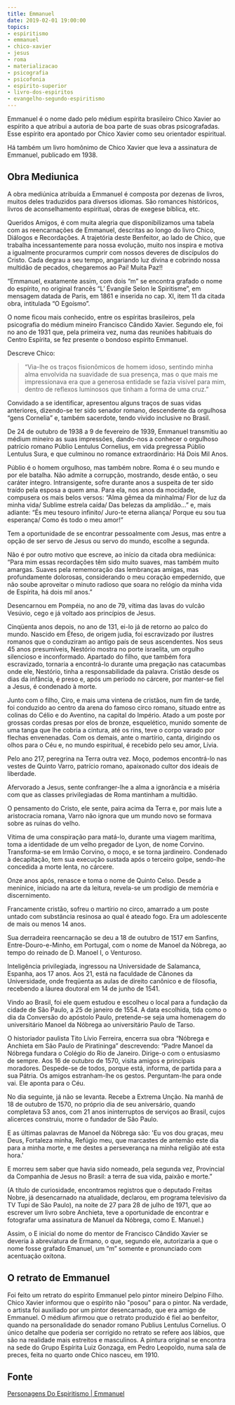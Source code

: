 ```yaml
---
title: Emmanuel
date: 2019-02-01 19:00:00
topics: 
- espiritismo
- emmanuel
- chico-xavier
- jesus
- roma
- materializacao
- psicografia
- psicofonia
- espirito-superior
- livro-dos-espiritos
- evangelho-segundo-espiritismo
---
```


Emmanuel é o nome dado pelo médium espírita brasileiro Chico Xavier ao espírito
a que atribui a autoria de boa parte de suas obras psicografadas. Esse espírito
era apontado por Chico Xavier como seu orientador espiritual.

Há também um livro homônimo de Chico Xavier que leva a assinatura de Emmanuel,
publicado em 1938.

## Obra Mediunica
A obra mediúnica atribuída a Emmanuel é composta por dezenas de livros, muitos deles 
traduzidos para diversos idiomas. São romances históricos, livros de aconselhamento espiritual, 
obras de exegese bíblica, etc.

Queridos Amigos, é com muita alegria que disponibilizamos uma tabela com as reencarnações de Emmanuel, 
descritas ao longo do livro Chico, Diálogos e Recordações. A trajetória deste Benfeitor, ao lado de Chico, 
que trabalha incessantemente para nossa evolução, muito nos inspira e motiva a igualmente 
procurarmos cumprir com nossos deveres de discípulos do Cristo. Cada degrau a seu tempo, angariando 
luz divina e cobrindo nossa multidão de pecados, chegaremos ao Pai! Muita Paz!!

“Emmanuel, exatamente assim, com dois “m” se encontra grafado o nome do espírito, no original 
francês “L’ Évangile Selon le Spiritisme”, em mensagem datada de Paris, em 1861 e inserida no cap. XI, 
item 11 da citada obra, intitulada “O Egoísmo”.

O nome ficou mais conhecido, entre os espíritas brasileiros, pela psicografia do
médium mineiro Francisco Cândido Xavier. Segundo ele, foi no ano de 1931 que,
pela primeira vez, numa das reuniões habituais do Centro Espírita, se fez
presente o bondoso espírito Emmanuel.

Descreve Chico: 

> “Via-lhe os traços fisionômicos de homem idoso, sentindo minha alma envolvida
> na suavidade de sua presença, mas o que mais me impressionava era que a
> generosa entidade se fazia visível para mim, dentro de reflexos luminosos que
> tinham a forma de uma cruz.”

Convidado a se identificar, apresentou alguns traços de suas vidas anteriores,
dizendo-se ter sido senador romano, descendente da orgulhosa “gens Cornelia” e,
também sacerdote, tendo vivido inclusive no Brasil.

De 24 de outubro de 1938 a 9 de fevereiro de 1939, Emmanuel transmitiu ao médium
mineiro as suas impressões, dando-nos a conhecer o orgulhoso patrício romano
Públio Lentulus Cornelius, em vida pregressa Públio Lentulus Sura, e que
culminou no romance extraordinário: Há Dois Mil Anos.

Públio é o homem orgulhoso, mas também nobre. Roma é o seu mundo e por ele
batalha. Não admite a corrupção, mostrando, desde então, o seu caráter íntegro.
Intransigente, sofre durante anos a suspeita de ter sido traído pela esposa a
quem ama. Para ela, nos anos da mocidade, compusera os mais belos versos: “Alma
gêmea da minhalma/ Flor de luz da minha vida/ Sublime estrela caída/ Das belezas
da amplidão...” e, mais adiante: “És meu tesouro infinito/ Juro-te eterna
aliança/ Porque eu sou tua esperança/ Como és todo o meu amor!”

Tem a oportunidade de se encontrar pessoalmente com Jesus, mas entre a opção de
ser servo de Jesus ou servo do mundo, escolhe a segunda.

Não é por outro motivo que escreve, ao início da citada obra mediúnica: “Para
mim essas recordações têm sido muito suaves, mas também muito amargas. Suaves
pela rememoração das lembranças amigas, mas profundamente dolorosas,
considerando o meu coração empedernido, que não soube aproveitar o minuto
radioso que soara no relógio da minha vida de Espírita, há dois mil anos.”

Desencarnou em Pompéia, no ano de 79, vítima das lavas do vulcão Vesúvio, cego e
já voltado aos princípios de Jesus.

Cinqüenta anos depois, no ano de 131, ei-lo já de retorno ao palco do mundo.
Nascido em Éfeso, de origem judia, foi escravizado por ilustres romanos que o
conduziram ao antigo país de seus ascendentes. Nos seus 45 anos presumíveis,
Nestório mostra no porte israelita, um orgulho silencioso e inconformado.
Apartado do filho, que também fora escravizado, tornaria a encontrá-lo durante
uma pregação nas catacumbas onde ele, Nestório, tinha a responsabilidade da
palavra. Cristão desde os dias da infância, é preso e, após um período no
cárcere, por manter-se fiel a Jesus, é condenado à morte.

Junto com o filho, Ciro, e mais uma vintena de cristãos, num fim de tarde, foi
conduzido ao centro da arena do famoso circo romano, situado entre as colinas do
Célio e do Aventino, na capital do Império. Atado a um poste por grossas cordas
presas por elos de bronze, esquelético, munido somente de uma tanga que lhe
cobria a cintura, até os rins, teve o corpo varado por flechas envenenadas. Com
os demais, ante o martírio, canta, dirigindo os olhos para o Céu e, no mundo
espiritual, é recebido pelo seu amor, Lívia.

Pelo ano 217, peregrina na Terra outra vez. Moço, podemos encontrá-lo nas vestes
de Quinto Varro, patrício romano, apaixonado cultor dos ideais de liberdade.

Afervorado a Jesus, sente confranger-lhe a alma a ignorância e a miséria com que
as classes privilegiadas de Roma mantinham a multidão.

O pensamento do Cristo, ele sente, paira acima da Terra e, por mais lute a
aristocracia romana, Varro não ignora que um mundo novo se formava sobre as
ruínas do velho.

Vítima de uma conspiração para matá-lo, durante uma viagem marítima, toma a
identidade de um velho pregador de Lyon, de nome Corvino. Transforma-se em Irmão
Corvino, o moço, e se torna jardineiro. Condenado à decapitação, tem sua
execução sustada após o terceiro golpe, sendo-lhe concedida a morte lenta, no
cárcere.

Onze anos após, renasce e toma o nome de Quinto Celso. Desde a meninice,
iniciado na arte da leitura, revela-se um prodígio de memória e discernimento.

Francamente cristão, sofreu o martírio no circo, amarrado a um poste untado com
substância resinosa ao qual é ateado fogo. Era um adolescente de mais ou menos
14 anos.

Sua derradeira reencarnação se deu a 18 de outubro de 1517 em Sanfins,
Entre-Douro-e-Minho, em Portugal, com o nome de Manoel da Nóbrega, ao tempo do
reinado de D. Manoel I, o Venturoso.

Inteligência privilegiada, ingressou na Universidade de Salamanca, Espanha, aos
17 anos. Aos 21, está na faculdade de Cânones da Universidade, onde freqüenta as
aulas de direito canônico e de filosofia, recebendo a láurea doutoral em 14 de
junho de 1541.

Vindo ao Brasil, foi ele quem estudou e escolheu o local para a fundação da
cidade de São Paulo, a 25 de janeiro de 1554. A data escolhida, tida como o dia
da Conversão do apóstolo Paulo, pretende-se seja uma homenagem do universitário
Manoel da Nóbrega ao universitário Paulo de Tarso.

O historiador paulista Tito Lívio Ferreira, encerra sua obra “Nóbrega e Anchieta
em São Paulo de Piratininga” descrevendo: “Padre Manoel da Nóbrega fundara o
Colégio do Rio de Janeiro. Dirige-o com o entusiasmo de sempre. Aos 16 de
outubro de 1570, visita amigos e principais moradores. Despede-se de todos,
porque está, informa, de partida para a sua Pátria. Os amigos estranham-lhe os
gestos. Perguntam-lhe para onde vai. Ele aponta para o Céu.

No dia seguinte, já não se levanta. Recebe a Extrema Unção. Na manhã de 18 de
outubro de 1570, no próprio dia de seu aniversário, quando completava 53 anos,
com 21 anos ininterruptos de serviços ao Brasil, cujos alicerces construiu,
morre o fundador de São Paulo.

E as últimas palavras de Manoel da Nóbrega são: 'Eu vos dou graças, meu Deus,
Fortaleza minha, Refúgio meu, que marcastes de antemão este dia para a minha
morte, e me destes a perseverança na minha religião até esta hora.'

E morreu sem saber que havia sido nomeado, pela segunda vez, Provincial da
Companhia de Jesus no Brasil: a terra de sua vida, paixão e morte.”

(A título de curiosidade, encontramos registros que o deputado Freitas Nobre, já
desencarnado na atualidade, declarou, em programa televisivo da TV Tupi de São
Paulo), na noite de 27 para 28 de julho de 1971, que ao escrever um livro sobre
Anchieta, teve a oportunidade de encontrar e fotografar uma assinatura de Manuel
da Nóbrega, como E. Manuel.)

Assim, o E inicial do nome do mentor de Francisco Cândido Xavier se deveria à
abreviatura de Ermano, o que, segundo ele, autorizaria a que o nome fosse
grafado Emanuel, um “m” somente e pronunciado com acentuação oxítona. 

## O retrato de Emmanuel 
Foi feito um retrato do espírito Emmanuel pelo pintor mineiro Delpino Filho.
Chico Xavier informou que o espírito não "posou" para o pintor. Na verdade, o
artista foi auxiliado por um pintor desencarnado, que era amigo de Emmanuel. O
médium afirmou que o retrato produzido é fiel ao benfeitor, quando na
personalidade do senador romano Publius Lentulus Cornelius. O único detalhe que
poderia ser corrigido no retrato se refere aos lábios, que são na realidade mais
estreitos e masculinos. A pintura original se encontra na sede do Grupo Espírita
Luiz Gonzaga, em Pedro Leopoldo, numa sala de preces, feita no quarto onde Chico
nasceu, em 1910.

## Fonte
[Personagens Do Espiritismo | Emmanuel](https://personagensdoespiritismo.blogspot.com/2013/12/emmanuel.html)


